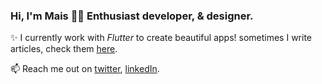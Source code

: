 ### Hi, I'm Mais 🧚‍♀️ Enthusiast developer, & designer.

✨ I currently work with _Flutter_ to create beautiful apps! sometimes I write articles, check them [here](https://medium.com/@pr_mais).

📫  Reach me out on [twitter](twitter.com/pr_mais), [linkedIn](https://www.linkedin.com/in/maisalheraki/).


<!--
**pr-Mais/pr-Mais** is a ✨ _special_ ✨ repository because its `README.md` (this file) appears on your GitHub profile.

Here are some ideas to get you started:

- 🔭 I’m currently working on ...
- 🌱 I’m currently learning ...
- 👯 I’m looking to collaborate on ...
- 🤔 I’m looking for help with ...
- 💬 Ask me about ...
- 📫 How to reach me: ...
- ⚡ Fun fact: ...
-->
